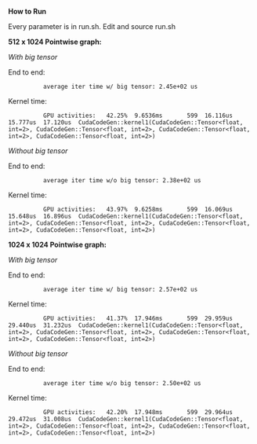 **How to Run**

Every parameter is in run.sh. Edit and source run.sh

**512 x 1024 Pointwise graph:**

*With big tensor*

  End to end:
  
              average iter time w/ big tensor: 2.45e+02 us
              
  Kernel time:
  
              GPU activities:   42.25%  9.6536ms       599  16.116us  15.777us  17.120us  CudaCodeGen::kernel1(CudaCodeGen::Tensor<float, int=2>, CudaCodeGen::Tensor<float, int=2>, CudaCodeGen::Tensor<float, int=2>, CudaCodeGen::Tensor<float, int=2>)

*Without big tensor*

  End to end:
  
              average iter time w/o big tensor: 2.38e+02 us
              
  Kernel time:
  
              GPU activities:   43.97%  9.6258ms       599  16.069us  15.648us  16.896us  CudaCodeGen::kernel1(CudaCodeGen::Tensor<float, int=2>, CudaCodeGen::Tensor<float, int=2>, CudaCodeGen::Tensor<float, int=2>, CudaCodeGen::Tensor<float, int=2>)

**1024 x 1024 Pointwise graph:**

*With big tensor*

  End to end:
  
              average iter time w/ big tensor: 2.57e+02 us
              
  Kernel time:
  
              GPU activities:   41.37%  17.946ms       599  29.959us  29.440us  31.232us  CudaCodeGen::kernel1(CudaCodeGen::Tensor<float, int=2>, CudaCodeGen::Tensor<float, int=2>, CudaCodeGen::Tensor<float, int=2>, CudaCodeGen::Tensor<float, int=2>)

*Without big tensor*

  End to end:
  
              average iter time w/o big tensor: 2.50e+02 us
              
  Kernel time:
  
              GPU activities:   42.20%  17.948ms       599  29.964us  29.472us  31.008us  CudaCodeGen::kernel1(CudaCodeGen::Tensor<float, int=2>, CudaCodeGen::Tensor<float, int=2>, CudaCodeGen::Tensor<float, int=2>, CudaCodeGen::Tensor<float, int=2>)
